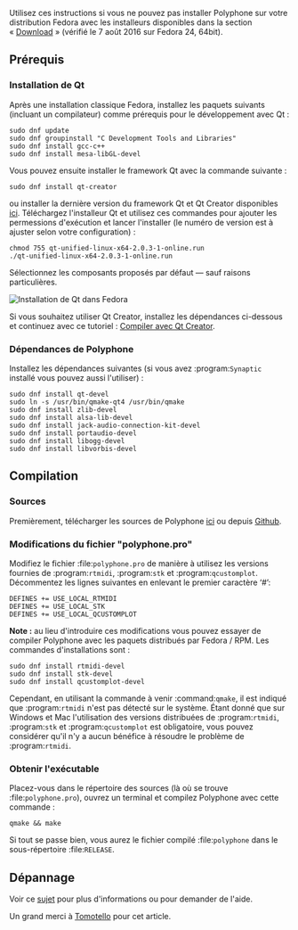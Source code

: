 Utilisez ces instructions si vous ne pouvez pas installer Polyphone sur votre distribution Fedora avec les installeurs disponibles dans la section «&nbsp;[Download](download)&nbsp;» (vérifié le 7 août 2016 sur Fedora 24, 64bit).


## Prérequis


### Installation de Qt

Après une installation classique Fedora, installez les paquets suivants (incluant un compilateur) comme prérequis pour le développement avec Qt&nbsp;:

```
sudo dnf update
sudo dnf groupinstall "C Development Tools and Libraries"
sudo dnf install gcc-c++
sudo dnf install mesa-libGL-devel
```

Vous pouvez ensuite installer le framework Qt avec la commande suivante&nbsp;:

```
sudo dnf install qt-creator
```

ou installer la dernière version du framework Qt et Qt Creator disponibles <a href="https://www.qt.io/download-open-source/" target="_blank">ici</a>.
Téléchargez l'installeur Qt et utilisez ces commandes pour ajouter les permessions d'exécution et lancer l'installer (le numéro de version est à ajuster selon votre configuration)&nbsp;:

```
chmod 755 qt-unified-linux-x64-2.0.3-1-online.run
./qt-unified-linux-x64-2.0.3-1-online.run
```

Sélectionnez les composants proposés par défaut — sauf raisons particulières.


![Installation de Qt dans Fedora](images/qt-setup-fedora.png "Installation de Qt dans Fedora")
   

Si vous souhaitez utiliser Qt Creator, installez les dépendances ci-dessous et continuez avec ce tutoriel&nbsp;: [Compiler avec Qt Creator](development/using-qt-creator-to-build-polyphone.md).


### Dépendances de Polyphone

Installez les dépendances suivantes (si vous avez :program:`Synaptic` installé vous pouvez aussi l'utiliser)&nbsp;:

```
sudo dnf install qt-devel
sudo ln -s /usr/bin/qmake-qt4 /usr/bin/qmake
sudo dnf install zlib-devel
sudo dnf install alsa-lib-devel
sudo dnf install jack-audio-connection-kit-devel
sudo dnf install portaudio-devel
sudo dnf install libogg-devel
sudo dnf install libvorbis-devel
```


## Compilation


### Sources


Premièrement, télécharger les sources de Polyphone <a href="download" target="_blank">ici</a> ou depuis <a href="https://github.com/davy7125/polyphone" target="_blank">Github</a>.


### Modifications du fichier "polyphone.pro"


Modifiez le fichier :file:`polyphone.pro` de manière à utilisez les versions fournies de :program:`rtmidi`, :program:`stk` et :program:`qcustomplot`.
Décommentez les lignes suivantes en enlevant le premier caractère ‘#’:

```
DEFINES += USE_LOCAL_RTMIDI
DEFINES += USE_LOCAL_STK
DEFINES += USE_LOCAL_QCUSTOMPLOT
```

**Note&nbsp;:** au lieu d'introduire ces modifications vous pouvez essayer de compiler Polyphone avec les paquets distribués par Fedora / RPM. Les commandes d'installations sont&nbsp;:

```
sudo dnf install rtmidi-devel
sudo dnf install stk-devel
sudo dnf install qcustomplot-devel
```

Cependant, en utilisant la commande à venir :command:`qmake`, il est indiqué que :program:`rtmidi` n'est pas détecté sur le système.
Étant donné que sur Windows et Mac l'utilisation des versions distribuées de :program:`rtmidi`, :program:`stk` et :program:`qcustomplot` est obligatoire, vous pouvez considérer qu'il n'y a aucun bénéfice à résoudre le problème de :program:`rtmidi`.


### Obtenir l'exécutable


Placez-vous dans le répertoire des sources (là où se trouve :file:`polyphone.pro`), ouvrez un terminal et compilez Polyphone avec cette commande&nbsp;:

```
qmake && make
```

Si tout se passe bien, vous aurez le fichier compilé :file:`polyphone` dans le sous-répertoire :file:`RELEASE`.


## Dépannage


Voir ce [sujet](forum/support-bug-reports/9-success-polyphone-fedora-rpm-linux-build) pour plus d'informations ou pour demander de l'aide.

<p class="endpage">Un grand merci à <a href="dashboard/820-tomotello">Tomotello</a> pour cet article.</p>